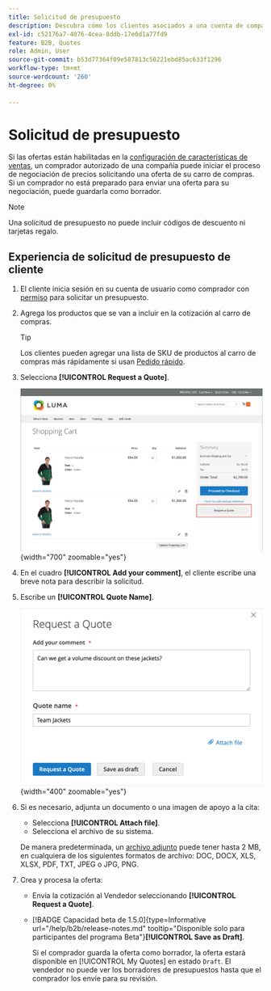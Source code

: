 ```yaml
---
title: Solicitud de presupuesto
description: Descubra cómo los clientes asociados a una cuenta de compañía pueden enviar una solicitud de presupuesto.
exl-id: c52176a7-4076-4cea-8ddb-17e0d1a77fd9
feature: B2B, Quotes
role: Admin, User
source-git-commit: b53d77364f09e587813c50221ebd85ac633f1296
workflow-type: tm+mt
source-wordcount: '260'
ht-degree: 0%

---
```


# Solicitud de presupuesto

Si las ofertas están habilitadas en la [configuración de características de ventas](configure-quotes.md), un comprador autorizado de una compañía puede iniciar el proceso de negociación de precios solicitando una oferta de su carro de compras. Si un comprador no está preparado para enviar una oferta para su negociación, puede guardarla como borrador.

>[!NOTE]
>
>Una solicitud de presupuesto no puede incluir códigos de descuento ni tarjetas regalo.

## Experiencia de solicitud de presupuesto de cliente

1. El cliente inicia sesión en su cuenta de usuario como comprador con [permiso](account-company-roles-permissions.md) para solicitar un presupuesto.

1. Agrega los productos que se van a incluir en la cotización al carro de compras.

   >[!TIP]
   > 
   >Los clientes pueden agregar una lista de SKU de productos al carro de compras más rápidamente si usan [Pedido rápido](quick-order.md).

1. Selecciona **[!UICONTROL Request a Quote]**.

   ![Solicitando presupuesto del carro de compras](./assets/quote-request-from-cart.png){width="700" zoomable="yes"}

1. En el cuadro **[!UICONTROL Add your comment]**, el cliente escribe una breve nota para describir la solicitud.

1. Escribe un **[!UICONTROL Quote Name]**.

   ![Escribiendo los comentarios del presupuesto y el nombre](./assets/quote-request-from-cart-name-comments.png){width="400" zoomable="yes"}

1. Si es necesario, adjunta un documento o una imagen de apoyo a la cita:

   - Selecciona **[!UICONTROL Attach file]**.
   - Selecciona el archivo de su sistema.

   De manera predeterminada, un [archivo adjunto](configure-quotes.md) puede tener hasta 2 MB, en cualquiera de los siguientes formatos de archivo: DOC, DOCX, XLS, XLSX, PDF, TXT, JPEG o JPG, PNG.

1. Crea y procesa la oferta:

   - Envía la cotización al Vendedor seleccionando **[!UICONTROL Request a Quote]**.
   - [!BADGE Capacidad beta de 1.5.0]{type=Informative url="/help/b2b/release-notes.md" tooltip="Disponible solo para participantes del programa Beta"}**[!UICONTROL Save as Draft]**.

     Si el comprador guarda la oferta como borrador, la oferta estará disponible en [!UICONTROL My Quotes] en estado `Draft`. El vendedor no puede ver los borradores de presupuestos hasta que el comprador los envíe para su revisión.
